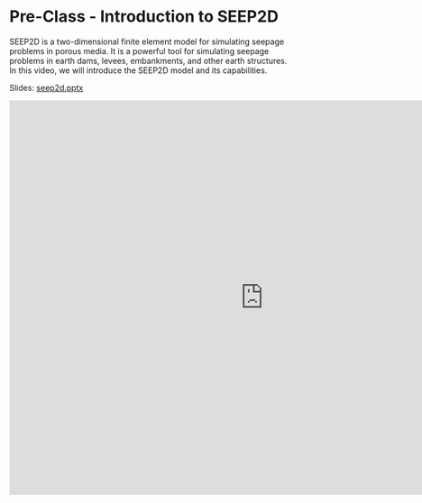 # Pre-Class - Introduction to SEEP2D

SEEP2D is a two-dimensional finite element model for simulating seepage problems in porous media. It is a powerful tool for simulating seepage problems in earth dams, levees, embankments, and other earth structures. In this video, we will introduce the SEEP2D model and its capabilities.

Slides: [seep2d.pptx](seep2d.pptx)

<iframe width="900" height="700" src="https://www.youtube.com/embed/cznTupi0US8?si=vO67a1r3qR-O0bO4" title="YouTube video player" frameborder="0" allow="accelerometer; autoplay; clipboard-write; encrypted-media; gyroscope; picture-in-picture; web-share" referrerpolicy="strict-origin-when-cross-origin" allowfullscreen></iframe>